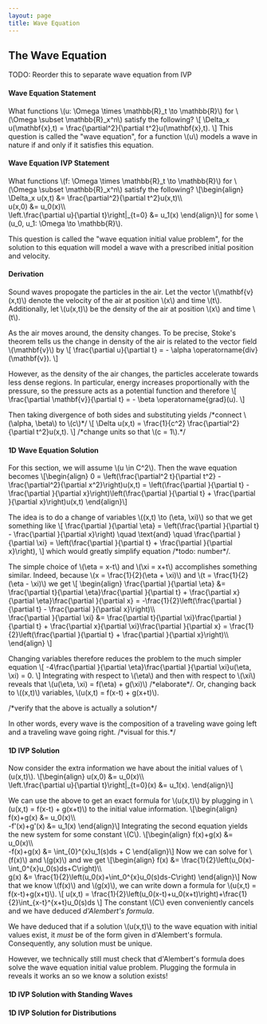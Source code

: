 ```yaml
---
layout: page
title: Wave Equation
---
```


## The Wave Equation

TODO: Reorder this to separate wave equation from IVP

#### Wave Equation Statement
What functions \\(u: \Omega \times \mathbb{R}_t \to \mathbb{R}\\) for \\(\Omega \subset \mathbb{R}_x^n\\) satisfy the following?
\\[
    \Delta_x u(\mathbf{x},t) = \frac{\partial^2}{\partial t^2}u(\mathbf{x},t).
\\]
This question is called the "wave equation", for a function \\(u\\) models a wave in nature if and only if it satisfies this equation.

#### Wave Equation IVP Statement
What functions \\(f: \Omega \times \mathbb{R}\_t \to \mathbb{R}\\) for \\(\Omega \subset \mathbb{R}\_x^n\\) satisfy the following?
\\[\begin{align}
    \Delta\_x u(x,t) &= \frac{\partial^2}{\partial t^2}u(x,t)\\\\\
    u(x,0) &= u\_0(x)\\\\\
    \left.\frac{\partial u}{\partial t}\right\|_{t=0} &= u\_1(x)
\end{align}\\]
for some \\(u_0, u_1: \Omega \to \mathbb{R}\\).

This question is called the "wave equation initial value problem", for the solution to this equation will model a wave with a prescribed initial position and velocity.

#### Derivation
Sound waves propogate the particles in the air. Let the vector \\(\mathbf{v}(x,t)\\) denote the velocity of the air at position \\(x\\) and time \\(t\\). Additionally, let \\(u(x,t)\\) be the density of the air at position \\(x\\) and time \\(t\\). 

As the air moves around, the density changes. To be precise, Stoke's theorem tells us the change in density of the air is related to the vector field \\(\mathbf{v}\\) by
\\[
    \frac{\partial u}{\partial t} = - \alpha \operatorname{div}(\mathbf{v}).
\\]

However, as the density of the air changes, the particles accelerate towards less dense regions. In particular, energy increases proportionally with the pressure, so the pressure acts as a potential function and therefore
\\[
    \frac{\partial \mathbf{v}}{\partial t} = - \beta \operatorname{grad}(u).
\\]

Then taking divergence of both sides and substituting yields /\*connect \\(\alpha, \beta\\) to \\(c\\)\*/
\\[
    \Delta u(x,t) = \frac{1}{c^2} \frac{\partial^2}{\partial t^2}u(x,t).
\\]
/\*change units so that \\(c = 1\\).\*/

#### 1D Wave Equation Solution
For this section, we will assume \\(u \in C^2\\). Then the wave equation becomes
\\[\begin{align}
    0 
    = \left(\frac{\partial^2 t}{\partial t^2} - \frac{\partial^2}{\partial x^2}\right)u(x,t)
    = \left(\frac{\partial }{\partial t} - \frac{\partial }{\partial x}\right)\left(\frac{\partial }{\partial t} + \frac{\partial }{\partial x}\right)u(x,t)
\end{align}\\]

The idea is to do a change of variables \\((x,t) \to (\eta, \xi)\\) so that we get something like
\\[
    \frac{\partial }{\partial \eta} = \left(\frac{\partial }{\partial t} - \frac{\partial }{\partial x}\right)
    \quad \text{and} \quad
    \frac{\partial }{\partial \xi} = \left(\frac{\partial }{\partial t} + \frac{\partial }{\partial x}\right),
\\]
which would greatly simplify equation /\*todo: number\*/.

The simple choice of \\(\eta = x-t\\) and \\(\xi = x+t\\) accomplishes something similar. Indeed, because \\(x = \frac{1}{2}(\eta + \xi)\\) and \\(t = \frac{1}{2}(\eta - \xi)\\) we get
\\[
\begin{align}
    \frac{\partial }{\partial \eta} &= \frac{\partial t}{\partial \eta}\frac{\partial }{\partial t} + \frac{\partial x}{\partial \eta}\frac{\partial }{\partial x} = -\frac{1}{2}\left(\frac{\partial }{\partial t} - \frac{\partial }{\partial x}\right)\\\\\
     \frac{\partial }{\partial \xi} &= \frac{\partial t}{\partial \xi}\frac{\partial }{\partial t} + \frac{\partial x}{\partial \xi}\frac{\partial }{\partial x} = \frac{1}{2}\left(\frac{\partial }{\partial t} + \frac{\partial }{\partial x}\right)\\\\\
\end{align}
\\]

Changing variables therefore reduces the problem to the much simpler equation
\\[
    -4\frac{\partial }{\partial \eta}\frac{\partial }{\partial \xi}u(\eta, \xi) = 0.
\\]
Integrating with respect to \\(\eta\\) and then with respect to \\(\xi\\) reveals that \\(u(\eta, \xi) = f(\eta) + g(\xi)\\) /\*elaborate\*/. Or, changing back to \\((x,t)\\) variables, \\(u(x,t) = f(x-t) + g(x+t)\\). 

/\*verify that the above is actually a solution\*/

In other words, every wave is the composition of a traveling wave going left and a traveling wave going right.
/\*visual for this.\*/

#### 1D IVP Solution

Now consider the extra information we have about the initial values of \\(u(x,t)\\).
\\[\begin{align}
    u(x,0) &= u\_0(x)\\\\\
    \left.\frac{\partial u}{\partial t}\right\|_{t=0}(x) &= u\_1(x).
\end{align}\\]

We can use the above to get an exact formula for \\(u(x,t)\\) by plugging in \\(u(x,t) = f(x-t) + g(x+t)\\) to the initial value information.
\\[\begin{align}
    f(x)+g(x) &= u\_0(x)\\\\\
    -f'(x)+g'(x) &= u_1(x)
\end{align}\\]
Integrating the second equation yields the new system for some constant \\(C\\).
\\[\begin{align}
    f(x)+g(x) &= u\_0(x)\\\\\
    -f(x)+g(x) &= \int_{0}^{x}u_1(s)ds + C
\end{align}\\]
Now we can solve for \\(f(x)\\) and \\(g(x)\\) and we get
\\[\begin{align}
    f(x) &= \frac{1}{2}\left(u\_0(x)-\int_0^{x}u_0(s)ds+C\right)\\\\\
    g(x) &= \frac{1}{2}\left(u\_0(x)+\int_0^{x}u_0(s)ds-C\right)
\end{align}\\]
Now that we know \\(f(x)\\) and \\(g(x)\\), we can write down a formula for \\(u(x,t) = f(x-t)+g(x+t)\\).
\\[
    u(x,t) = \frac{1}{2}\left(u_0(x-t)+u_0(x+t)\right)+\frac{1}{2}\int_{x-t}^{x+t}u_0(s)ds
\\]
The constant \\(C\\) even conveniently cancels and we have deduced *d'Alembert's formula*.

We have deduced that if a solution \\(u(x,t)\\) to the wave equation with initial values exist, it *must* be of the form given in d'Alembert's formula. Consequently, any solution must be unique.

However, we technically still must check that d'Alembert's formula does solve the wave equation initial value problem. Plugging the formula in reveals it works an so we know a solution exists!

#### 1D IVP Solution with Standing Waves

#### 1D IVP Solution for Distributions
